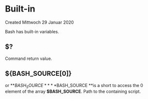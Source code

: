 # Built-in
Created Mittwoch 29 Januar 2020

Bash has built-in variables.

$?
--
Command return value.

${BASH_SOURCE[0]}
-----------------
or **$BASH_SOURCE**
**$BASH_SOURCE **is a short to access the 0 element of the array **$BASH_SOURCE**.
Path to the containing script.

